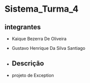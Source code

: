 # Sistema_Turma_4

## integrantes
- Kaique Bezerra De Oliveira
- Gustavo Henrique Da Silva Santiago

- ## Descrição

- projeto de Exception
